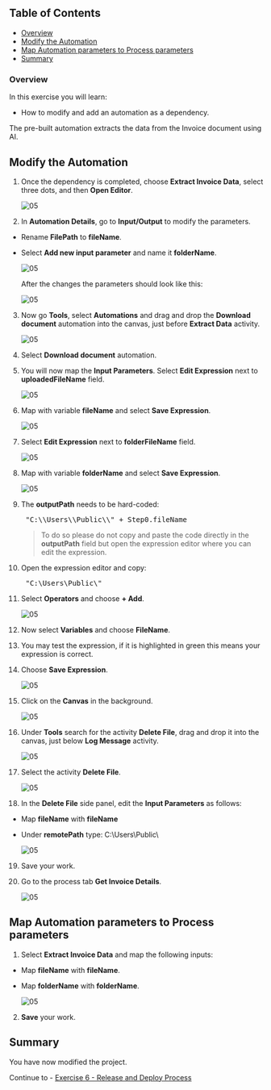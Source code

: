 ## Table of Contents
 - [Overview](#overview)
 - [Modify the Automation](#modifyAutomation)
 - [Map Automation parameters to Process parameters](#mapParameters)
 - [Summary](#summary)

### Overview <a name="overview"></a>

In this exercise you will learn:

- How to modify and add an automation as a dependency.

The pre-built automation extracts the data from the Invoice document using AI.

## Modify the Automation <a name="modifyAutomation"></a>

1. Once the dependency is completed, choose **Extract Invoice Data**, select three dots, and then **Open Editor**.

    ![05](./images/010a.png)

2. In **Automation Details**, go to **Input/Output** to modify the parameters.

- Rename **FilePath** to **fileName**.
- Select **Add new input parameter** and name it **folderName**.

    ![05](./images/016a.png)

    After the changes the parameters should look like this:

    ![05](./images/017.png)

3. Now go **Tools**, select **Automations** and drag and drop the **Download document** automation into the canvas, just before **Extract Data** activity.

    ![05](./images/018.png)

4. Select **Download document** automation.

5. You will now map the **Input Parameters**. Select **Edit Expression** next to **uploadedFileName** field.

    ![05](./images/019.png)

6. Map with variable **fileName** and select **Save Expression**.

    ![05](./images/098.png)

7. Select **Edit Expression** next to **folderFileName** field.

    ![05](./images/097.png)

8. Map with variable **folderName** and select **Save Expression**.

    ![05](./images/099.png)

9. The **outputPath** needs to be hard-coded:
    <pre> "C:\\Users\\Public\\" + Step0.fileName </pre>

    > To do so please do not copy and paste the code directly in the **outputPath** field but open the expression editor where you can edit the expression.

10. Open the expression editor and copy: <pre> "C:\\Users\\Public\\" </pre>

11. Select **Operators** and choose **+ Add**.

    ![05](./images/096.png)

12. Now select **Variables** and choose **FileName**.

13. You may test the expression, if it is highlighted in green this means your expression is correct.

14. Choose **Save Expression**.

    ![05](./images/096bis.png)

15. Click on the **Canvas** in the background.

    ![05](./images/021.png)

16. Under **Tools** search for the activity **Delete File**, drag and drop it into the canvas, just below **Log Message** activity.

    ![05](./images/022.png)

17. Select the activity **Delete File**.

    ![05](./images/095.png)

18. In the **Delete File** side panel, edit the **Input Parameters** as follows:
- Map **fileName** with **fileName**
- Under **remotePath** type: C:\Users\Public\

    ![05](./images/023a.png)

19. Save your work.

20. Go to the process tab **Get Invoice Details**.

    ![05](./images/094.png)

## Map Automation parameters to Process parameters <a name="mapParameters"></a>

1. Select **Extract Invoice Data** and map the following inputs:

- Map **fileName** with **fileName**.
- Map **folderName** with **folderName**.

    ![05](./images/024.png)

2. **Save** your work.

## Summary <a name="summary"></a>

You have now modified the project.

Continue to - [Exercise 6 - Release and Deploy Process](../6_ReleaseDeployProcess/Readme.md)
